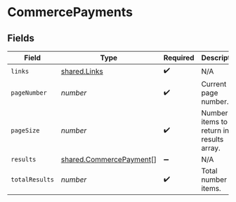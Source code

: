 # CommercePayments


## Fields

| Field                                                                     | Type                                                                      | Required                                                                  | Description                                                               |
| ------------------------------------------------------------------------- | ------------------------------------------------------------------------- | ------------------------------------------------------------------------- | ------------------------------------------------------------------------- |
| `links`                                                                   | [shared.Links](../../../sdk/models/shared/links.md)                       | :heavy_check_mark:                                                        | N/A                                                                       |
| `pageNumber`                                                              | *number*                                                                  | :heavy_check_mark:                                                        | Current page number.                                                      |
| `pageSize`                                                                | *number*                                                                  | :heavy_check_mark:                                                        | Number of items to return in results array.                               |
| `results`                                                                 | [shared.CommercePayment](../../../sdk/models/shared/commercepayment.md)[] | :heavy_minus_sign:                                                        | N/A                                                                       |
| `totalResults`                                                            | *number*                                                                  | :heavy_check_mark:                                                        | Total number of items.                                                    |